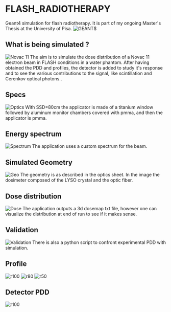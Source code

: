 # FLASH_RADIOTHERAPY
Geant4 simulation for flash radiotherapy. It is part of my ongoing Master's Thesis at the University of Pisa.
![GEANT$](/imagesforredame/simulation_eith_dosemap_zoom_nice.PNG)
## What is being simulated ?
![Novac 11](/imagesforredame/novac11.jpg)
The aim is to simulate the dose distribution of a Novac 11 electron beam in FLASH conditions in a water phantom.
After having obtained the PDD and profiles, the detector is added to study it's response and to see the various contributions to the signal, like scintillation and Cerenkov optical photons..

## Specs
![Optics](/imagesforredame/ottica.PNG)
With SSD=80cm the applicator is made of a titanium window followed by aluminum monitor chambers covered with pmma, and then the applicator is pmma.

## Energy spectrum
![Spectrum](/imagesforredame/spettronovac.PNG)
The application uses a custom spectrum for the beam.
## Simulated Geometry
![Geo](/imagesforredame/rivelatore.PNG)
The geometry is as described in the optics sheet. In the image the dosimeter composed of the LYSO crystal and the optic fiber.

## Dose distribution
![Dose](/imagesforredame/simulation_eith_dosemap_zoom_front.PNG)
The application outputs a 3d dosemap txt file, however one can visualize the distribution at end of run to see if it makes sense.

## Validation
![Validation](/imagesforredame/pdddata.png)
There is also a python script to confront experimental PDD with simulation.
## Profile 
![r100](/imagesforredame/profiler100.png)
![r80](/imagesforredame/profiler80.png)
![r50](/imagesforredame/profiler50.png)
## Detector PDD
![r100](/imagesforredame/PDD_LYSO.png)
